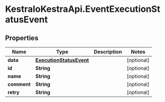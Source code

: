 # KestraIoKestraApi.EventExecutionStatusEvent

## Properties

Name | Type | Description | Notes
------------ | ------------- | ------------- | -------------
**data** | [**ExecutionStatusEvent**](ExecutionStatusEvent.md) |  | [optional] 
**id** | **String** |  | [optional] 
**name** | **String** |  | [optional] 
**comment** | **String** |  | [optional] 
**retry** | **String** |  | [optional] 


